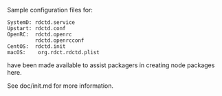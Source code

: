 Sample configuration files for:
```
SystemD: rdctd.service
Upstart: rdctd.conf
OpenRC:  rdctd.openrc
         rdctd.openrcconf
CentOS:  rdctd.init
macOS:    org.rdct.rdctd.plist
```
have been made available to assist packagers in creating node packages here.

See doc/init.md for more information.
